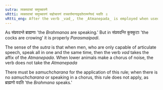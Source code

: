 ```yaml
---
sutra: व्यक्तवाचां समुच्चारणे
vRtti: व्यक्तवाचां समुच्चारणं सहोचारणं तत्रवर्त्तमानाद्वदतेरात्मनेपदं भवति ॥
vRtti_eng: After the verb _vad_, the _Atmanepada_ is employed when used in the sense of \"speaking articulately in a similar manner."
---
```

As संप्रवदन्ते ब्राह्मणाः 'the _Brahmanas_ are speaking.' But in संप्रवदन्ति कुक्कुटाः 'the cocks are crowing' it is properly _Parasmaipadi_.

The sense of the _sutra_ is that when men, who are only capable of articulate speech, speak all in one and the same time, then the verb _vad_ takes the affix of the _Atmanepada_. When lower animals make a chorus of noise, the verb does not take the _Atmanepada_

There must be _samuchcharana_ for the application of this rule; when there is no _samuchcharana_ or speaking in a chorus, this rule does not apply, as ब्राह्मणो वदति 'the _Brahmana_ speaks.'
